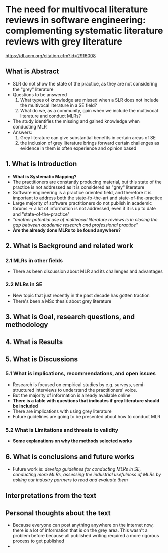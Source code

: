 # The need for multivocal literature reviews in software engineering: complementing systematic literature reviews with grey literature

https://dl.acm.org/citation.cfm?id=2916008

## What is Abstract

- SLR do not show the state of the practice, as they are not considering the "grey" literature
- Questions to be answered
  1. What types of knowledge are missed when a SLR does not include the multivocal literature in a SE field?
  2. What do we, as a community, gain when we include the multivocal literature and conduct MLRs?
- The study identifies the missing and gained knowledge when conducting MLR
- Answers:
  1. Grey literature can give substantial benefits in certain areas of SE
  2. the inclusion of grey literature brings forward certain challenges as evidence in them is often experience and opinion based

## 1. What is Introduction

- **What is Systematic Mapping?**
- The practitioners are constantly producing material, but this state of the practice is not addressed as it is considered as "grey" literature
- Software engineering is a practice oriented field, and therefore it is important to address both the state-fo-the-art and state-of-the-practice
- Large majority of software practitioners do not publish in academic forums -> a lot of information is not addressed, even if it is up to date and "state-of-the-practice"
- *"another potential use of multivocal literature reviews is in closing the gap between academic research and professional practice"*
- **Are the already done MLRs to be found anywhere?**

## 2. What is Background and related work

### 2.1 MLRs in other fields

- There as been discussion about MLR and its challenges and advantages

### 2.2 MLRs in SE

- New topic that just recently in the past decade has gotten traction
- There's been a MSc thesis about grey literature

## 3. What is Goal, research questions, and methodology

## 4. What is Results

## 5. What is Discussions

### 5.1 What is implications, recommendations, and open issues

- Research is focused on empirical studies by e.g. surveys, semi-structured interviews to understand the practitioners' voice. 
- But the majority of information is already available online
- **There is a table with questions that indicates if grey literature should be included**
- There are implications with using grey literature
- Future guidelines are going to be presented about how to conduct MLR

### 5.2 What is Limitations and threats to validity

- **Some explanations on why the methods selected works**

## 6. What is conclusions and future works

- Future work is: *develop guidelines for conducting MLRs in SE, conducting more MLRs, assessing the industrial usefulness of MLRs by asking our industry partners to read and evaluate them* 

## Interpretations from the text

## Personal thoughts about the text

- Because everyone can post anything anywhere on the internet now, there is a lot of information that is on the grey area. This wasn't a problem before because all published writing required a more rigorous process to get published
- 